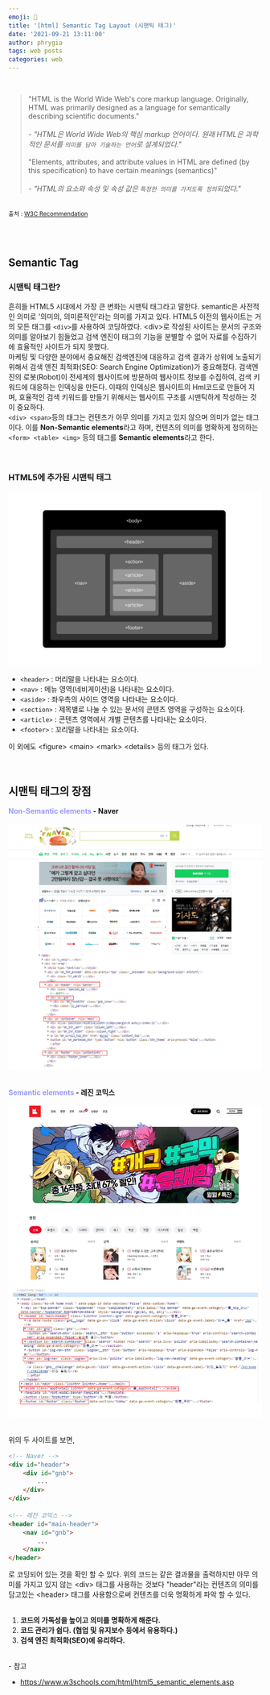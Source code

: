 ```yaml
---
emoji: 📓
title: '[html] Semantic Tag Layout (시맨틱 태그)'
date: '2021-09-21 13:11:00'
author: phrygia
tags: web posts
categories: web
---
```


<br>

> "HTML is the World Wide Web's core markup language. Originally, HTML was primarily designed as a language for semantically describing scientific documents." <br><br>
> <i>- "HTML은 World Wide Web의 핵심 markup 언어이다. 원래 HTML은 과학적인 문서를 `의미를 담아 기술하는 언어`로 설계되었다."</i> <br><br>
> "Elements, attributes, and attribute values in HTML are defined (by this specification) to have certain meanings (semantics)"<br><br> 
> <i>- "HTML의 요소와 속성 및 속성 값은 `특정한 의미를 가지도록 정의`되었다."</i>

<br>
<small class="from">출처 : <a href="https://www.w3.org/TR/2016/REC-html51-20161101/introduction.html" target="_blank">W3C Recommendation</a></small>

<br><br>

## Semantic Tag
### 시맨틱 태그란?
흔히들 HTML5 시대에서 가장 큰 변화는 시맨틱 태그라고 말한다. semantic은 사전적인 의미로 '의미의, 의미론적인'라는 의미를 가지고 있다. 
HTML5 이전의 웹사이트는 거의 모든 태그를 `<div>`를 사용하여 코딩하였다. &#60;div&#62;로 작성된 사이트는 문서의 구조와 의미를 알아보기 힘들었고 검색 엔진이 태그의 기능을 분별할 수 없어 자료를 수집하기에 효율적인 사이트가 되지 못했다.<br>
마케팅 및 다양한 분야에서 중요해진 검색엔진에 대응하고 검색 결과가 상위에 노출되기 위해서 검색 엔진 최적화(SEO: Search Engine Optimization)가 중요해졌다. 검색엔진의 로봇(Robot)이 전세계의 웹사이트에 방문하여 웹사이트 정보를 수집하여, 검색 키워드에 대응하는 인덱싱을 만든다. 이때의 인덱싱은 웹사이트의 Hml코드로 만들어 지며, 효율적인 검색 키워드를 만들기 위해서는 웹사이트 구조를 시맨틱하게 작성하는 것이 중요하다.
<br>
`<div> <span>`등의 태그는 컨텐츠가 아무 의미를 가지고 있지 않으며 의미가 없는 태그이다. 이를  **Non-Semantic elements**라고 하며, 컨텐츠의 의미를 명확하게 정의하는 `<form> <table> <img>` 등의 태그를 **Semantic elements**라고 한다.<br><br><br>

### HTML5에 추가된 시맨틱 태그

![semantic-tag.jpg](semantic-tag.jpg)

- `<header>` : 머리말을 나타내는 요소이다.
- `<nav>` : 메뉴 영역(네비게이션)을 나타내는 요소이다.
- `<aside>` : 좌우측의 사이드 영역을 나타내는 요소이다.
- `<section>` : 제목별로 나눌 수 있는 문서의 콘텐츠 영역을 구성하는 요소이다.
- `<article>` : 콘텐츠 영역에서 개별 콘텐츠를 나타내는 요소이다.
- `<footer>` : 꼬리말을 나타내는 요소이다.

이 외에도 &#60;figure&#62; &#60;main&#62; &#60;mark&#62; &#60;details&#62; 등의 태그가 있다.<br><br><br>

## 시맨틱 태그의 장점

**<span style="color:#99f">Non-Semantic elements</span> - Naver**<br><br>
![naver-markup.jpg](naver-markup.jpg)
<br><br>

**<span style="color:#99f">Semantic elements</span> - 레진 코믹스**<br><br>
![lezhin-markup.jpg](lezhin-markup.jpg)


<br>위의 두 사이트를 보면, <br>

```html
<!-- Naver -->
<div id="header">
    <div id="gnb">
        ... 
    </div>
</div>

<!-- 레진 코믹스 -->
<header id="main-header">
    <nav id="gnb">
        ...
    </nav>
</header>
```

로 코딩되어 있는 것을 확인 할 수 있다. 위의 코드는 같은 결과물을 출력하지만 아무 의미를 가지고 있지 않는 &#60;div&#62; 태그를 사용하는 것보다 "header"라는 컨텐츠의 의미를 담고있는 &#60;header&#62; 태그를 사용함으로써 컨텐츠를 더욱 명확하게 파악 할 수 있다.<br><br>

1. **코드의 가독성을 높이고 의미를 명확하게 해준다.**
2. **코드 관리가 쉽다. (협업 및 유지보수 등에서 유용하다.)**
3. **검색 엔진 최적화(SEO)에 유리하다.**

<br>
<div class="from add">- 참고 
    <ul>
        <li><a href="https://www.w3schools.com/html/html5_semantic_elements.asp" target="_blank">https://www.w3schools.com/html/html5_semantic_elements.asp</a></li>
    <ul>
</div>

```toc

```
